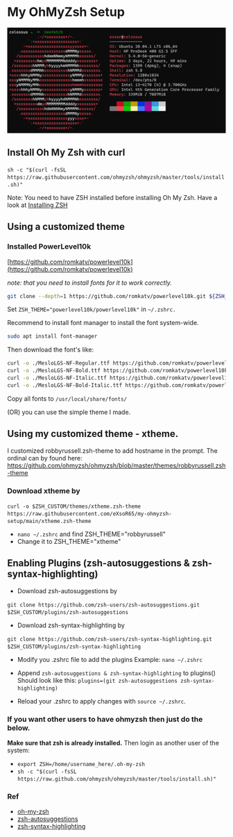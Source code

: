 
# My OhMyZsh Setup

![](ohmyzsh-setup.PNG)

## Install Oh My Zsh with curl

`sh -c "$(curl -fsSL https://raw.githubusercontent.com/ohmyzsh/ohmyzsh/master/tools/install.sh)"`

Note: You need to have ZSH installed before installing Oh My Zsh. Have a look at [Installing ZSH](https://github.com/ohmyzsh/ohmyzsh/wiki/Installing-ZSH)


## Using a customized theme

### Installed PowerLevel10k

[https://github.com/romkatv/powerlevel10k](https://github.com/romkatv/powerlevel10k)

*note: that you need to install fonts for it to work correctly.*

```bash
git clone --depth=1 https://github.com/romkatv/powerlevel10k.git ${ZSH_CUSTOM:-$HOME/.oh-my-zsh/custom}/themes/powerlevel10k
```

Set `ZSH_THEME="powerlevel10k/powerlevel10k"` in `~/.zshrc.`

Recommend to install font manager to install the font system-wide. 

```bash
sudo apt install font-manager
```

Then download the font's like: 

```bash
curl -o ./MesloLGS-NF-Regular.ttf https://github.com/romkatv/powerlevel10k-media/raw/master/MesloLGS%20NF%20Regular.ttf
curl -o ./MesloLGS-NF-Bold.ttf https://github.com/romkatv/powerlevel10k-media/raw/master/MesloLGS%20NF%20Bold.ttf
curl -o ./MesloLGS-NF-Italic.ttf https://github.com/romkatv/powerlevel10k-media/raw/master/MesloLGS%20NF%20Italic.ttf
curl -o ./MesloLGS-NF-Bold-Italic.ttf https://github.com/romkatv/powerlevel10k-media/raw/master/MesloLGS%20NF%20Bold%20Italic.ttf
```

Copy all fonts to `/usr/local/share/fonts/`


(OR) you can use the simple theme I made.


## Using my customized theme - xtheme. 

I customized robbyrussell.zsh-theme to add hostname in the prompt. The ordinal can by found here: https://github.com/ohmyzsh/ohmyzsh/blob/master/themes/robbyrussell.zsh-theme

### Download xtheme by

`curl -o $ZSH_CUSTOM/themes/xtheme.zsh-theme https://raw.githubusercontent.com/eXsoR65/my-ohmyzsh-setup/main/xtheme.zsh-theme`

- `nano ~/.zshrc` and find ZSH_THEME="robbyrussell"
-  Change it to ZSH_THEME="xtheme"

## Enabling Plugins (zsh-autosuggestions & zsh-syntax-highlighting)
 - Download zsh-autosuggestions by
 
 `git clone https://github.com/zsh-users/zsh-autosuggestions.git $ZSH_CUSTOM/plugins/zsh-autosuggestions`
 
 - Download zsh-syntax-highlighting by
 
 `git clone https://github.com/zsh-users/zsh-syntax-highlighting.git $ZSH_CUSTOM/plugins/zsh-syntax-highlighting`

 - Modify you .zshrc file to add the plugins Example: `nano ~/.zshrc`
 
 - Append `zsh-autosuggestions & zsh-syntax-highlighting` to  plugins()
 Should look like this: `plugins=(git zsh-autosuggestions zsh-syntax-highlighting)`
 
 - Reload your .zshrc to apply changes with `source ~/.zshrc`.


### If you want other users to have ohmyzsh then just do the below.
**Make sure that zsh is already installed.**
Then login as another user of the system:

- `export ZSH=/home/username_here/.oh-my-zsh`
- `sh -c "$(curl -fsSL https://raw.github.com/ohmyzsh/ohmyzsh/master/tools/install.sh)"`

 ### Ref
 - [oh-my-zsh](https://github.com/robbyrussell/oh-my-zsh)
 - [zsh-autosuggestions](https://github.com/zsh-users/zsh-autosuggestions)
 - [zsh-syntax-highlighting](https://github.com/zsh-users/zsh-syntax-highlighting)

